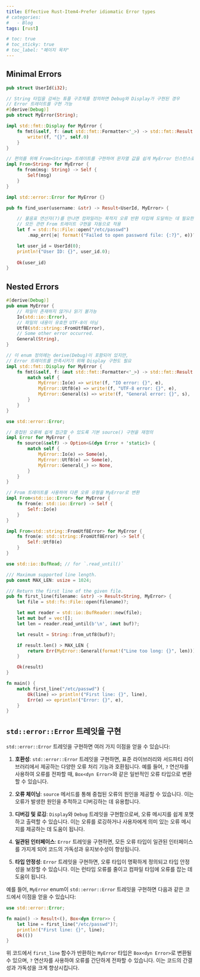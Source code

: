 ```yaml
---
title: Effective Rust-Item4-Prefer idiomatic Error types
# categories:
#   - Blog
tags: [rust]

# toc: true
# toc_sticky: true
# toc_label: "페이지 목차"
---
```


## Minimal Errors
```rust
pub struct UserId(i32);

// String 타입을 감싸는 튜플 구조체를 정의하면 Debug와 Display가 구현된 경우 
// Error 트레이트를 구현 가능
#[derive(Debug)]
pub struct MyError(String);

impl std::fmt::Display for MyError {
    fn fmt(&self, f: &mut std::fmt::Formatter<'_>) -> std::fmt::Result {
        write!(f, "{}", self.0)
    }
}

// 편의를 위해 From<String> 트레이트를 구현하여 문자열 값을 쉽게 MyError 인스턴스로 변환
impl From<String> for MyError {
    fn from(msg: String) -> Self {
        Self(msg)
    }
}

impl std::error::Error for MyError {}

pub fn find_user(username: &str) -> Result<UserId, MyError> {

    // 물음표 연산자(?)를 만나면 컴파일러는 목적지 오류 반환 타입에 도달하는 데 필요한 
    // 모든 관련 From 트레이트 구현을 자동으로 적용
    let f = std::fs::File::open("/etc/passwd")
        .map_err(|e| format!("Failed to open password file: {:?}", e))?;

    let user_id = UserId(0);
    println!("User ID: {}", user_id.0);
    
    Ok(user_id)
}
```

## Nested Errors
```rust
#[derive(Debug)]
pub enum MyError {
    // 파일이 존재하지 않거나 읽기 불가능
    Io(std::io::Error),
    // 파일의 내용이 유효한 UTF-8이 아님
    Utf8(std::string::FromUtf8Error),
    // Some other error occurred.
    General(String),
}

// 이 enum 정의에는 derive(Debug)이 포함되어 있지만,
// Error 트레이트를 만족시키기 위해 Display 구현도 필요
impl std::fmt::Display for MyError {
    fn fmt(&self, f: &mut std::fmt::Formatter<'_>) -> std::fmt::Result {
        match self {
            MyError::Io(e) => write!(f, "IO error: {}", e),
            MyError::Utf8(e) => write!(f, "UTF-8 error: {}", e),
            MyError::General(s) => write!(f, "General error: {}", s),
        }
    }
}

use std::error::Error;

// 중첩된 오류에 쉽게 접근할 수 있도록 기본 source() 구현을 재정의
impl Error for MyError {
    fn source(&self) -> Option<&(dyn Error + 'static)> {
        match self {
            MyError::Io(e) => Some(e),
            MyError::Utf8(e) => Some(e),
            MyError::General(_) => None,
        }
    }
}

// From 트레이트를 사용하여 다른 오류 유형을 MyError로 변환
impl From<std::io::Error> for MyError {
    fn from(e: std::io::Error) -> Self {
        Self::Io(e)
    }
}

impl From<std::string::FromUtf8Error> for MyError {
    fn from(e: std::string::FromUtf8Error) -> Self {
        Self::Utf8(e)
    }
}

use std::io::BufRead; // for `.read_until()`

/// Maximum supported line length.
pub const MAX_LEN: usize = 1024;

/// Return the first line of the given file.
pub fn first_line(filename: &str) -> Result<String, MyError> {
    let file = std::fs::File::open(filename)?;

    let mut reader = std::io::BufReader::new(file);
    let mut buf = vec![];
    let len = reader.read_until(b'\n', &mut buf)?;

    let result = String::from_utf8(buf)?;

    if result.len() > MAX_LEN {
        return Err(MyError::General(format!("Line too long: {}", len)));
    }

    Ok(result)
}

fn main() {
    match first_line("/etc/passwd") {
        Ok(line) => println!("First line: {}", line),
        Err(e) => eprintln!("Error: {}", e),
    }
}

```

## `std::error::Error` 트레잇을 구현
`std::error::Error` 트레잇을 구현하면 여러 가지 이점을 얻을 수 있습니다:

1. **호환성**: `std::error::Error` 트레잇을 구현하면, 표준 라이브러리와 서드파티 라이브러리에서 제공하는 다양한 오류 처리 기능과 호환됩니다. 예를 들어, `?` 연산자를 사용하여 오류를 전파할 때, `Box<dyn Error>`와 같은 일반적인 오류 타입으로 변환할 수 있습니다.

2. **오류 체이닝**: `source` 메서드를 통해 중첩된 오류의 원인을 제공할 수 있습니다. 이는 오류가 발생한 원인을 추적하고 디버깅하는 데 유용합니다.

3. **디버깅 및 로깅**: `Display`와 `Debug` 트레잇을 구현함으로써, 오류 메시지를 쉽게 포맷하고 출력할 수 있습니다. 이는 오류를 로깅하거나 사용자에게 의미 있는 오류 메시지를 제공하는 데 도움이 됩니다.

4. **일관된 인터페이스**: `Error` 트레잇을 구현하면, 모든 오류 타입이 일관된 인터페이스를 가지게 되어 코드의 가독성과 유지보수성이 향상됩니다.

5. **타입 안정성**: `Error` 트레잇을 구현하면, 오류 타입이 명확하게 정의되고 타입 안정성을 보장할 수 있습니다. 이는 런타임 오류를 줄이고 컴파일 타임에 오류를 잡는 데 도움이 됩니다.

예를 들어, `MyError` enum이 `std::error::Error` 트레잇을 구현하면 다음과 같은 코드에서 이점을 얻을 수 있습니다:

```rust
use std::error::Error;

fn main() -> Result<(), Box<dyn Error>> {
    let line = first_line("/etc/passwd")?;
    println!("First line: {}", line);
    Ok(())
}
```

위 코드에서 `first_line` 함수가 반환하는 `MyError` 타입은 `Box<dyn Error>`로 변환될 수 있으며, `?` 연산자를 사용하여 오류를 간단하게 전파할 수 있습니다. 이는 코드의 간결성과 가독성을 크게 향상시킵니다.

